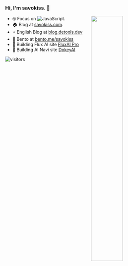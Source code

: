 ### Hi, I'm **savokiss**. 👋

<a href="https://github.com/savokiss?tab=repositories">
  <img align="right" src="https://github-readme-stats.vercel.app/api?username=savokiss&theme=vue-dark&show_icons=true&rank_icon=percentile" width="45%" />
</a>

- 🤓 Focus on ![JavaScript](https://img.shields.io/badge/JavaScript-Node-green).
- 🏠 Blog at [savokiss.com](https://savokiss.com).
- ⭐️ English Blog at [blog.detools.dev](https://blog.detools.dev)
- 🍱 Bento at [bento.me/savokiss](https://bento.me/savokiss)
- 🤖 Building Flux AI site <a href="https://fluxai.pro?utm_source=github" target="_blank" rel="dofollow">FluxAI Pro</a>
- 👻 Building AI Navi site <a href="https://dokeyai.com?utm_source=github" target="_blank">DokeyAI</a>

![visitors](https://visitor-badge.laobi.icu/badge?page_id=savokiss)
